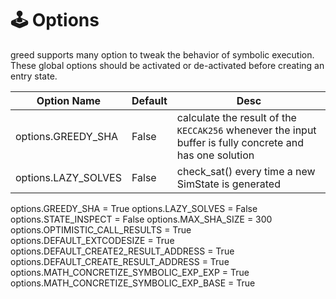 # 🕹️ Options

greed supports many option to tweak the behavior of symbolic execution.
These global options should be activated or de-activated before creating an entry state.

| Option Name | Default | Desc |
|-------------------|----------|----------|
| options.GREEDY_SHA  | False | calculate the result of the `KECCAK256` whenever the input buffer is fully concrete and has one solution |
| options.LAZY_SOLVES | False | check_sat() every time a new SimState is generated |



options.GREEDY_SHA = True
options.LAZY_SOLVES = False
options.STATE_INSPECT = False
options.MAX_SHA_SIZE = 300
options.OPTIMISTIC_CALL_RESULTS = True
options.DEFAULT_EXTCODESIZE = True
options.DEFAULT_CREATE2_RESULT_ADDRESS = True
options.DEFAULT_CREATE_RESULT_ADDRESS = True
options.MATH_CONCRETIZE_SYMBOLIC_EXP_EXP = True
options.MATH_CONCRETIZE_SYMBOLIC_EXP_BASE = True